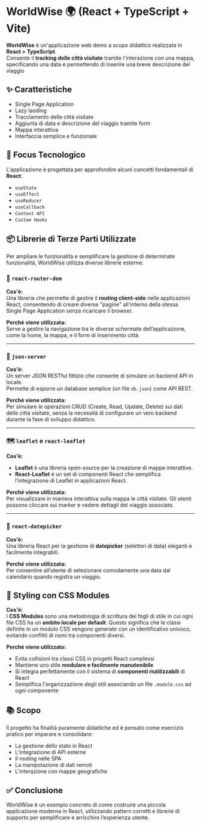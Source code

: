 # WorldWise 🌍 (React + TypeScript + Vite)

**WorldWise** è un'applicazione web demo a scopo didattico realizzata in **React + TypeScript**.  
Consente il **tracking delle città visitate** tramite l'interazione con una mappa, specificando una data e permettendo di inserire una breve descrizione del viaggio

## ✨ Caratteristiche

- Single Page Application
- Lazy laoding
- Tracciamento delle città visitate
- Aggiunta di data e descrizione del viaggio tramite form
- Mappa interattiva
- Interfaccia semplice e funzionale

## 🎯 Focus Tecnologico

L'applicazione è progettata per approfondire alcuni concetti fondamentali di **React**:

- `useState`
- `useEffect`
- `useReducer`
- `useCallback`
- `Context API`
- `Custom Hooks`

## 📦 Librerie di Terze Parti Utilizzate

Per ampliare le funzionalità e semplificare la gestione di determinate funzionalità, WorldWise utilizza diverse librerie esterne:

### 📍 `react-router-dom`

**Cos'è:**  
Una libreria che permette di gestire il **routing client-side** nelle applicazioni React, consentendo di creare diverse "pagine" all'interno della stessa Single Page Application senza ricaricare il browser.

**Perché viene utilizzata:**  
Serve a gestire la navigazione tra le diverse schermate dell’applicazione, come la home, la mappa, e il form di inserimento città.

---

### 📡 `json-server`

**Cos'è:**  
Un server JSON RESTful fittizio che consente di simulare un backend API in locale.  
Permette di esporre un database semplice (un file `db.json`) come API REST.

**Perché viene utilizzata:**  
Per simulare le operazioni CRUD (Create, Read, Update, Delete) sui dati delle città visitate, senza la necessità di configurare un vero backend durante la fase di sviluppo didattico.

---

### 🗺️ `leaflet` e `react-leaflet`

**Cos'è:**

- **Leaflet** è una libreria open-source per la creazione di mappe interattive.
- **React-Leaflet** è un set di componenti React che semplifica l'integrazione di Leaflet in applicazioni React.

**Perché viene utilizzata:**  
Per visualizzare in maniera interattiva sulla mappa le città visitate. Gli utenti possono cliccare sui marker e vedere dettagli del viaggio associato.

---

### 📅 `react-datepicker`

**Cos'è:**  
Una libreria React per la gestione di **datepicker** (selettori di data) eleganti e facilmente integrabili.

**Perché viene utilizzata:**  
Per consentire all’utente di selezionare comodamente una data dal calendario quando registra un viaggio.

## 🎨 Styling con CSS Modules

**Cos'è:**  
I **CSS Modules** sono una metodologia di scrittura dei fogli di stile in cui ogni file CSS ha un **ambito locale per default**. Questo significa che le classi definite in un modulo CSS vengono generate con un identificativo univoco, evitando conflitti di nomi tra componenti diversi.

**Perché viene utilizzato:**

- Evita collisioni tra classi CSS in progetti React complessi
- Mantiene uno stile **modulare e facilmente manutenibile**
- Si integra perfettamente con il sistema di **componenti riutilizzabili** di React
- Semplifica l'organizzazione degli stili associando un file `.module.css` ad ogni componente

## 📚 Scopo

Il progetto ha finalità puramente didattiche ed è pensato come esercizio pratico per imparare e consolidare:

- La gestione dello stato in React
- L’integrazione di API esterne
- Il routing nelle SPA
- La manipolazione di dati remoti
- L’interazione con mappe geografiche

## ✅ Conclusione

WorldWise è un esempio concreto di come costruire una piccola applicazione moderna in React, utilizzando pattern corretti e librerie di supporto per semplificare e arricchire l’esperienza utente.

